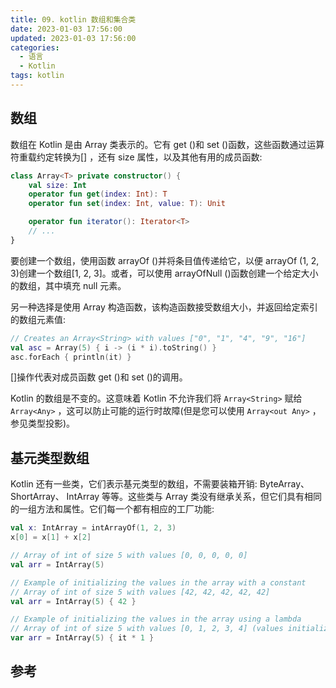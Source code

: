 ```yaml
---
title: 09. kotlin 数组和集合类
date: 2023-01-03 17:56:00
updated: 2023-01-03 17:56:00
categories:
  - 语言
  - Kotlin
tags: kotlin
---
```


## 数组

数组在 Kotlin 是由 Array 类表示的。它有 get ()和 set ()函数，这些函数通过运算符重载约定转换为[] ，还有 size 属性，以及其他有用的成员函数:

```kotlin
class Array<T> private constructor() {
    val size: Int
    operator fun get(index: Int): T
    operator fun set(index: Int, value: T): Unit

    operator fun iterator(): Iterator<T>
    // ...
}
```

要创建一个数组，使用函数 arrayOf ()并将条目值传递给它，以便 arrayOf (1, 2, 3)创建一个数组[1, 2, 3]。或者，可以使用 arrayOfNull ()函数创建一个给定大小的数组，其中填充 null 元素。

另一种选择是使用 Array 构造函数，该构造函数接受数组大小，并返回给定索引的数组元素值:

```kotlin
// Creates an Array<String> with values ["0", "1", "4", "9", "16"]
val asc = Array(5) { i -> (i * i).toString() }
asc.forEach { println(it) }
```

[]操作代表对成员函数 get ()和 set ()的调用。

Kotlin 的数组是不变的。这意味着 Kotlin 不允许我们将 `Array<String>` 赋给 `Array<Any>` ，这可以防止可能的运行时故障(但是您可以使用 `Array<out Any>` ，参见类型投影)。

## 基元类型数组

Kotlin 还有一些类，它们表示基元类型的数组，不需要装箱开销: ByteArray、 ShortArray、 IntArray 等等。这些类与 Array 类没有继承关系，但它们具有相同的一组方法和属性。它们每一个都有相应的工厂功能:

```kotlin
val x: IntArray = intArrayOf(1, 2, 3)
x[0] = x[1] + x[2]

// Array of int of size 5 with values [0, 0, 0, 0, 0]
val arr = IntArray(5)

// Example of initializing the values in the array with a constant
// Array of int of size 5 with values [42, 42, 42, 42, 42]
val arr = IntArray(5) { 42 }

// Example of initializing the values in the array using a lambda
// Array of int of size 5 with values [0, 1, 2, 3, 4] (values initialized to their index value)
var arr = IntArray(5) { it * 1 }
```

## 参考
